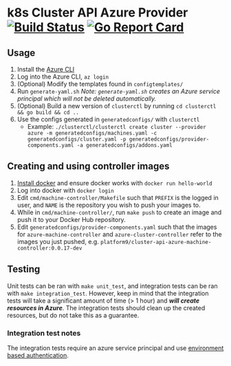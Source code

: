 # k8s Cluster API Azure Provider [![Build Status](https://travis-ci.org/platform9/azure-provider.svg?branch=master)](https://travis-ci.org/platform9/azure-provider) [![Go Report Card](https://goreportcard.com/badge/github.com/platform9/azure-provider)](https://goreportcard.com/report/github.com/platform9/azure-provider)

## Usage
1. Install the [Azure CLI](https://docs.microsoft.com/en-us/cli/azure/install-azure-cli?view=azure-cli-latest)
2. Log into the Azure CLI, `az login`
3. (Optional) Modify the templates found in `configtemplates/` 
4. Run `generate-yaml.sh`   _Note: `generate-yaml.sh` creates an Azure service principal which will not be deleted automatically._
5. (Optional) Build a new version of `clusterctl` by running `cd clusterctl && go build && cd ..`
5. Use the configs generated in `generatedconfigs/` with `clusterctl`
    * Example: `./clusterctl/clusterctl create cluster --provider azure -m generatedconfigs/machines.yaml -c generatedconfigs/cluster.yaml -p generatedconfigs/provider-components.yaml -a generatedconfigs/addons.yaml`

## Creating and using controller images
1. [Install docker](https://docs.docker.com/install/#supported-platforms) and ensure docker works with `docker run hello-world`
2. Log into docker with `docker login`
3. Edit `cmd/machine-controller/Makefile` such that `PREFIX` is the logged in user, and `NAME` is the repository you wish to push your images to.
4. While in `cmd/machine-controller/`, run `make push` to create an image and push it to your Docker Hub repository.
5. Edit `generatedconfigs/provider-components.yaml` such that the images for `azure-machine-controller` and `azure-cluster-controller` refer to the images you just pushed, e.g. `platform9/cluster-api-azure-machine-controller:0.0.17-dev`


## Testing
Unit tests can be ran with `make unit_test`, and integration tests can be ran with `make integration_test`. However, keep in mind that the integration tests will take a significant amount of time (> 1 hour) and _**will create resources in Azure**_. The integration tests should clean up the created resources, but do not take this as a guarantee.
### Integration test notes
The integration tests require an azure service principal and use [environment based authentication](https://docs.microsoft.com/en-us/go/azure/azure-sdk-go-authorization#use-environment-based-authentication).